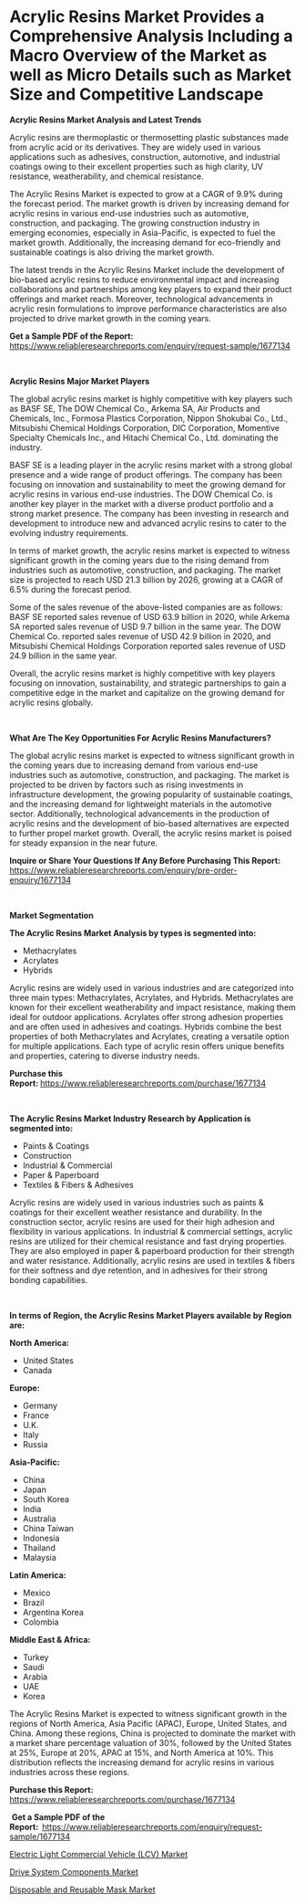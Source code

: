 <p><h1>Acrylic Resins Market Provides a Comprehensive Analysis Including a Macro Overview of the Market as well as Micro Details such as Market Size and Competitive Landscape</h1></p><p><strong>Acrylic Resins Market Analysis and Latest Trends</strong></p>
<p><p>Acrylic resins are thermoplastic or thermosetting plastic substances made from acrylic acid or its derivatives. They are widely used in various applications such as adhesives, construction, automotive, and industrial coatings owing to their excellent properties such as high clarity, UV resistance, weatherability, and chemical resistance.</p><p>The Acrylic Resins Market is expected to grow at a CAGR of 9.9% during the forecast period. The market growth is driven by increasing demand for acrylic resins in various end-use industries such as automotive, construction, and packaging. The growing construction industry in emerging economies, especially in Asia-Pacific, is expected to fuel the market growth. Additionally, the increasing demand for eco-friendly and sustainable coatings is also driving the market growth.</p><p>The latest trends in the Acrylic Resins Market include the development of bio-based acrylic resins to reduce environmental impact and increasing collaborations and partnerships among key players to expand their product offerings and market reach. Moreover, technological advancements in acrylic resin formulations to improve performance characteristics are also projected to drive market growth in the coming years.</p></p>
<p><strong>Get a Sample PDF of the Report:&nbsp;</strong> <a href="https://www.reliableresearchreports.com/enquiry/request-sample/1677134">https://www.reliableresearchreports.com/enquiry/request-sample/1677134</a></p>
<p>&nbsp;</p>
<p><strong>Acrylic Resins Major Market Players</strong></p>
<p><p>The global acrylic resins market is highly competitive with key players such as BASF SE, The DOW Chemical Co., Arkema SA, Air Products and Chemicals, Inc., Formosa Plastics Corporation, Nippon Shokubai Co., Ltd., Mitsubishi Chemical Holdings Corporation, DIC Corporation, Momentive Specialty Chemicals Inc., and Hitachi Chemical Co., Ltd. dominating the industry.</p><p>BASF SE is a leading player in the acrylic resins market with a strong global presence and a wide range of product offerings. The company has been focusing on innovation and sustainability to meet the growing demand for acrylic resins in various end-use industries. The DOW Chemical Co. is another key player in the market with a diverse product portfolio and a strong market presence. The company has been investing in research and development to introduce new and advanced acrylic resins to cater to the evolving industry requirements.</p><p>In terms of market growth, the acrylic resins market is expected to witness significant growth in the coming years due to the rising demand from industries such as automotive, construction, and packaging. The market size is projected to reach USD 21.3 billion by 2026, growing at a CAGR of 6.5% during the forecast period.</p><p>Some of the sales revenue of the above-listed companies are as follows: BASF SE reported sales revenue of USD 63.9 billion in 2020, while Arkema SA reported sales revenue of USD 9.7 billion in the same year. The DOW Chemical Co. reported sales revenue of USD 42.9 billion in 2020, and Mitsubishi Chemical Holdings Corporation reported sales revenue of USD 24.9 billion in the same year.</p><p>Overall, the acrylic resins market is highly competitive with key players focusing on innovation, sustainability, and strategic partnerships to gain a competitive edge in the market and capitalize on the growing demand for acrylic resins globally.</p></p>
<p>&nbsp;</p>
<p><strong>What Are The Key Opportunities For Acrylic Resins Manufacturers?</strong></p>
<p><p>The global acrylic resins market is expected to witness significant growth in the coming years due to increasing demand from various end-use industries such as automotive, construction, and packaging. The market is projected to be driven by factors such as rising investments in infrastructure development, the growing popularity of sustainable coatings, and the increasing demand for lightweight materials in the automotive sector. Additionally, technological advancements in the production of acrylic resins and the development of bio-based alternatives are expected to further propel market growth. Overall, the acrylic resins market is poised for steady expansion in the near future.</p></p>
<p><strong>Inquire or Share Your Questions If Any Before Purchasing This Report:</strong> <a href="https://www.reliableresearchreports.com/enquiry/pre-order-enquiry/1677134">https://www.reliableresearchreports.com/enquiry/pre-order-enquiry/1677134</a></p>
<p>&nbsp;</p>
<p><strong>Market Segmentation</strong></p>
<p><strong>The Acrylic Resins Market Analysis by types is segmented into:</strong></p>
<p><ul><li>Methacrylates</li><li>Acrylates</li><li>Hybrids</li></ul></p>
<p><p>Acrylic resins are widely used in various industries and are categorized into three main types: Methacrylates, Acrylates, and Hybrids. Methacrylates are known for their excellent weatherability and impact resistance, making them ideal for outdoor applications. Acrylates offer strong adhesion properties and are often used in adhesives and coatings. Hybrids combine the best properties of both Methacrylates and Acrylates, creating a versatile option for multiple applications. Each type of acrylic resin offers unique benefits and properties, catering to diverse industry needs.</p></p>
<p><strong>Purchase this Report:&nbsp;</strong><a href="https://www.reliableresearchreports.com/purchase/1677134">https://www.reliableresearchreports.com/purchase/1677134</a></p>
<p>&nbsp;</p>
<p><strong>The Acrylic Resins Market Industry Research by Application is segmented into:</strong></p>
<p><ul><li>Paints & Coatings</li><li>Construction</li><li>Industrial & Commercial</li><li>Paper & Paperboard</li><li>Textiles & Fibers & Adhesives</li></ul></p>
<p><p>Acrylic resins are widely used in various industries such as paints & coatings for their excellent weather resistance and durability. In the construction sector, acrylic resins are used for their high adhesion and flexibility in various applications. In industrial & commercial settings, acrylic resins are utilized for their chemical resistance and fast drying properties. They are also employed in paper & paperboard production for their strength and water resistance. Additionally, acrylic resins are used in textiles & fibers for their softness and dye retention, and in adhesives for their strong bonding capabilities.</p></p>
<p>&nbsp;</p>
<p><strong>In terms of Region, the Acrylic Resins Market Players available by Region are:</strong></p>
<p>
    <p> <strong> North America: </strong>
        <ul>
            <li>United States</li>
            <li>Canada</li>
        </ul>
        </p> 
    <p> <strong> Europe: </strong>
        <ul>
            <li>Germany</li>
            <li>France</li>
            <li>U.K.</li>
            <li>Italy</li>
            <li>Russia</li>
        </ul>
        </p> 
    <p> <strong> Asia-Pacific: </strong>
        <ul>
            <li>China</li>
            <li>Japan</li>
            <li>South Korea</li>
            <li>India</li>
            <li>Australia</li>
            <li>China Taiwan</li>
            <li>Indonesia</li>
            <li>Thailand</li>
            <li>Malaysia</li>
        </ul>
        </p> 
    <p> <strong> Latin America: </strong>
        <ul>
            <li>Mexico</li>
            <li>Brazil</li>
            <li>Argentina Korea</li>
            <li>Colombia</li>
        </ul>
        </p> 
    <p> <strong> Middle East & Africa: </strong>
        <ul>
            <li>Turkey</li>
            <li>Saudi</li>
            <li>Arabia</li>
            <li>UAE</li>
            <li>Korea</li>
        </ul>
    </p>
    </p>
<p><p>The Acrylic Resins Market is expected to witness significant growth in the regions of North America, Asia Pacific (APAC), Europe, United States, and China. Among these regions, China is projected to dominate the market with a market share percentage valuation of 30%, followed by the United States at 25%, Europe at 20%, APAC at 15%, and North America at 10%. This distribution reflects the increasing demand for acrylic resins in various industries across these regions.</p></p>
<p><strong>Purchase this Report: </strong><a href="https://www.reliableresearchreports.com/purchase/1677134">https://www.reliableresearchreports.com/purchase/1677134</a></p>
<p>&nbsp;<strong>Get a Sample PDF of the Report:&nbsp;&nbsp;</strong><a href="https://www.reliableresearchreports.com/enquiry/request-sample/1677134">https://www.reliableresearchreports.com/enquiry/request-sample/1677134</a></p>
<p><strong></strong></p>
<p><p><a href="https://view.publitas.com/reportprime-1/electric-light-commercial-vehicle-lcv-market-size-global-industry-overview-market-segmentation-and-forecast-2024-to-2031/">Electric Light Commercial Vehicle (LCV) Market</a></p><p><a href="https://view.publitas.com/reportprime-1/drive-system-components-market-size-share-trends-analysis-report-by-application-regional-outlook-competitive-strategies-and-segment-forecasts-2024-2031/">Drive System Components Market</a></p><p><a href="https://view.publitas.com/reportprime-1/disposable-and-reusable-mask-market-size-growth-outlook-from-2024-to-2031-projecting-at-markets-trends-analysis-by-application-regional-outlook-and-revenue/">Disposable and Reusable Mask Market</a></p></p>